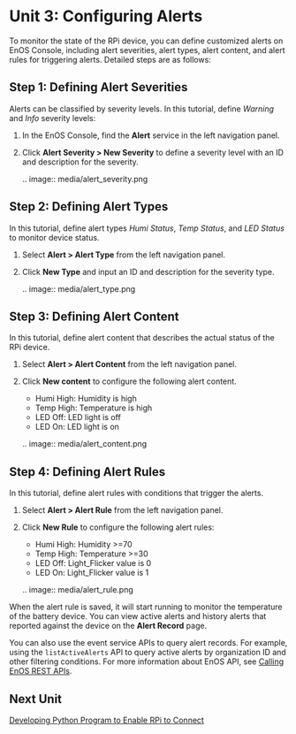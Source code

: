 # Unit 3: Configuring Alerts

To monitor the state of the RPi device, you can define customized alerts on EnOS Console, including alert severities, alert types, alert content, and alert rules for triggering alerts. Detailed steps are as follows:

## Step 1: Defining Alert Severities

Alerts can be classified by severity levels. In this tutorial, define *Warning* and *Info* severity levels:

1. In the EnOS Console, find the **Alert** service in the left navigation panel.

2. Click **Alert Severity > New Severity** to define a severity level with an ID and description for the severity.

   .. image:: media/alert_severity.png

## Step 2: Defining Alert Types

In this tutorial, define alert types *Humi Status*, *Temp Status*, and *LED Status* to monitor device status.

1. Select **Alert > Alert Type** from the left navigation panel.

2. Click **New Type** and input an ID and description for the severity type.

   .. image:: media/alert_type.png

## Step 3: Defining Alert Content

In this tutorial, define alert content that describes the actual status of the RPi device.

1. Select **Alert > Alert Content** from the left navigation panel.

2. Click **New content** to configure the following alert content.

   - ​Humi High: Humidity is high
   - Temp High: Temperature is high
   - LED Off: LED light is off
   - LED On: LED light is on

   .. image:: media/alert_content.png

## Step 4: Defining Alert Rules

In this tutorial, define alert rules with conditions that trigger the alerts.

1. Select **Alert > Alert Rule** from the left navigation panel.

2. Click **New Rule** to configure the following alert rules:

   - Humi High: Humidity >=70
   - Temp High: Temperature >=30
   - LED Off: Light_Flicker value is 0
   - LED On: Light_Flicker value is 1

   .. image:: media/alert_rule.png

When the alert rule is saved, it will start running to monitor the temperature of the battery device. You can view active alerts and history alerts that reported against the device on the **Alert Record** page.

You can also use the event service APIs to query alert records. For example, using the `listActiveAlerts` API to query active alerts by organization ID and other filtering conditions. For more information about EnOS API, see [Calling EnOS REST APIs](/docs/app-development/en/latest/call_enos_api).

## Next Unit

[Developing Python Program to Enable RPi to Connect](connecting_devices)

<!-- end -->